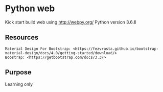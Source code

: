 # Python web
Kick start build web using <http://webpy.org/>
Python version 3.6.8
## Resources
	Material Design For Bootstrap: <https://fezvrasta.github.io/bootstrap-material-design/docs/4.0/getting-started/download/>
	Boostrap: <https://getbootstrap.com/docs/3.3/>
## Purpose
Learning only
